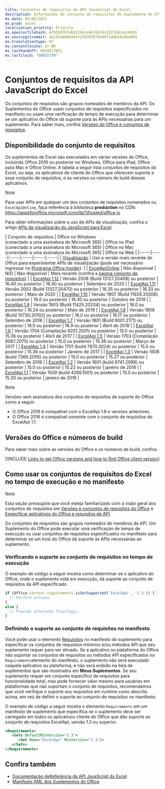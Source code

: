 ```yaml
---
title: Conjuntos de requisitos da API JavaScript do Excel
description: Informações do conjunto de requisitos do Suplemento do Office para builds do Excel.
ms.date: 05/05/2021
ms.prod: excel
localization_priority: Priority
ms.openlocfilehash: 6fb5587b7eb3120a1e4b7db7dc6327bdcadc6691
ms.sourcegitcommit: 42c55a8d8e0447258393979a09f1ddb44c6be884
ms.translationtype: HT
ms.contentlocale: pt-BR
ms.lasthandoff: 09/08/2021
ms.locfileid: "58937370"
---
```

# <a name="excel-javascript-api-requirement-sets"></a>Conjuntos de requisitos da API JavaScript do Excel

Os conjuntos de requisitos são grupos nomeados de membros da API. Os Suplementos do Office usam conjuntos de requisitos especificados no manifesto ou usam uma verificação de tempo de execução para determinar se um aplicativo do Office dá suporte para as APIs necessárias para um suplemento. Para saber mais, confira [Versões do Office e conjuntos de requisitos](../../develop/office-versions-and-requirement-sets.md).

## <a name="requirement-set-availability"></a>Disponibilidade do conjunto de requisitos

Os suplementos de Excel são executados em várias versões do Office, incluindo Office 2016 ou posterior no Windows, Office para iPad, Office para Mac e Office Online. A tabela a seguir lista conjuntos de requisitos do Excel, ou seja, os aplicativos de cliente do Office que oferecem suporte a esse conjunto de requisitos, e as versões ou número de build desses aplicativos.

> [!NOTE]
> Para usar APIs em qualquer um dos conjuntos de requisitos numerados ou `ExcelApiOnline`, faça referência à biblioteca **production** no CDN: https://appsforoffice.microsoft.com/lib/1/hosted/office.js.
>
> Para obter informações sobre o uso de APIs de visualização, confira o artigo [APIs de visualização do JavaScript para Excel](excel-preview-apis.md).

|  Conjunto de requisitos  |  Office no Windows<br>(conectado a uma assinatura do Microsoft 365)  |  Office no iPad<br>(conectado a uma assinatura do Microsoft 365)  |  Office no Mac<br>(conectado a uma assinatura do Microsoft 365)  | Office na Web |
|:-----|-----|:-----|:-----|:-----|:-----|
| [Visualização](excel-preview-apis.md)  | Use a versão mais recente do Office para experimentar APIs de visualização (pode ser necessário ingressar no [Programa Office Insider](https://insider.office.com)). |
| [ExcelApiOnline](excel-api-online-requirement-set.md) | Não disponível | N/D | Não disponível | Mais recente (confira a [página conjunto de requisitos](excel-api-online-requirement-set.md)) |
| [ExcelApi 1.12](excel-api-1-12-requirement-set.md) | Versão 2008 (Build 13127.20408) ou posterior | 16.40 ou posterior | 16.40 ou posterior | Setembro de 2020 |
| [ExcelApi 1.11](excel-api-1-11-requirement-set.md) | Versão 2002 (Build 12527.20470) ou posterior | 16.35 ou posterior | 16.33 ou posterior | Maio de 2020 |
| [ExcelApi 1.10](excel-api-1-10-requirement-set.md) | Versão 1907 (Build 11929.20306) ou posterior | 16.0 ou posterior | 16.30 ou posterior | Outubro de 2019 |
| [ExcelApi 1.9](excel-api-1-9-requirement-set.md)  | Versão 1903 (Build 11425.20204) ou posterior | 16.0 ou posterior | 16.24 ou posterior | Maio de 2019 |
| [ExcelApi 1.8](excel-api-1-8-requirement-set.md)  | Versão 1808 (Build 10730.20102) ou posterior | 16.0 ou posterior | 16.17 ou posterior | Setembro de 2018 |
| [ExcelApi 1.7](excel-api-1-7-requirement-set.md)  | Versão 1801 (Build 9001.2171) ou posterior   | 16.0 ou posterior  | 16.9 ou posterior  | Abril de 2018 |
| [ExcelApi 1.6](excel-api-1-6-requirement-set.md)  | Versão 1704 (Compilação 8201.2001) ou posterior   | 15.0 ou posterior  | 15.36 ou posterior | Abril de 2017 |
| [ExcelApi 1.5](excel-api-1-5-requirement-set.md)  | Versão 1703 (Compilação 8067.2070) ou posterior   | 15.0 ou posterior  | 15.36 ou posterior | Março de 2017 |
| [ExcelApi 1.4](excel-api-1-4-requirement-set.md)  | Versão 1701 (build 7870.2024) ou posterior   | 15.0 ou posterior  | 15.36 ou posterior | Janeiro de 2017 |
| [ExcelApi 1.3](excel-api-1-3-requirement-set.md)  | Versão 1608 (build 7369.2055) ou posterior   | 15.0 ou posterior | 15.27 ou posterior | Setembro de 2016 |
| [ExcelApi 1.2](excel-api-1-2-requirement-set.md)  | Versão 1601 (build 6741.2088) ou posterior   | 15.0 ou posterior | 15.22 ou posterior | janeiro de 2016 |
| [ExcelApi 1.1](excel-api-1-1-requirement-set.md)  | Versão 1509 (build 4266.1001) ou posterior   | 15.0 ou posterior | 15.20 ou posterior | janeiro de 2016 |

> [!NOTE]
> Versões sem assinatura dos conjuntos de requisitos de suporte do Office como a seguir:
>
> - O Office 2019 é compatível com o ExcelApi 1.8 e versões anteriores.
> - O Office 2016 é compatível somente com o conjunto de requisitos do ExcelApi 1.1.

## <a name="office-versions-and-build-numbers"></a>Versões do Office e números de build

Para saber mais sobre as versões do Office e os números de build, confira:

[!INCLUDE [Links to get Office versions and how to find Office client version](../../includes/links-get-office-versions-builds.md)]

## <a name="how-to-use-excel-requirement-sets-at-runtime-and-in-the-manifest"></a>Como usar os conjuntos de requisitos do Excel no tempo de execução e no manifesto

> [!NOTE]
> Esta seção pressupõe que você esteja familiarizado com a visão geral dos conjuntos de requisitos em [Versões e conjuntos de requisitos do Office](../../develop/office-versions-and-requirement-sets.md) e [Especificar aplicativos do Office e requisitos de API](../../develop/specify-office-hosts-and-api-requirements.md).

Os conjuntos de requisitos são grupos nomeados de membros da API. Um Suplemento do Office pode executar uma verificação de tempo de execução ou usar conjuntos de requisitos especificados no manifesto para determinar se um host do Office dá suporte às APIs necessárias ao suplemento.

### <a name="checking-for-requirement-set-support-at-runtime"></a>Verificando o suporte ao conjunto de requisitos no tempo de execução

O exemplo de código a seguir mostra como determinar se o aplicativo do Office, onde o suplemento está em execução, dá suporte ao conjunto de requisitos da API especificado.

```js
if (Office.context.requirements.isSetSupported('ExcelApi', '1.3')) {
  // Perform actions.
}
else {
  // Provide alternate flow/logic.
}
```

### <a name="defining-requirement-set-support-in-the-manifest"></a>Definindo o suporte ao conjunto de requisitos no manifesto

Você pode usar o elemento [Requisitos](../manifest/requirements.md) no manifesto do suplemento para especificar os conjuntos de requisitos mínimos e/ou métodos API que seu suplemento requer para ser ativado. Se a aplicativo ou plataforma do Office não suportar os conjuntos de requisitos ou métodos API especificados no `Requirements`elemento do manifesto, o suplemento não será executado naquela aplicativo ou plataforma, e não será exibido na lista de suplementos que são mostrados em **Meus Suplementos**. Se seu suplemento requer um conjunto específico de requisitos para funcionalidade total, mas pode fornecer valor mesmo para usuários em plataformas que não suportam o conjunto de requisitos, recomendamos que você verifique o suporte aos requisitos em runtime como descrito acima, em vez de definir o suporte ao conjunto de requisitos no manifesto.

O exemplo de código a seguir mostra o elemento `Requirements` em um manifesto de suplemento que especifica se o suplemento deve ser carregado em todos os aplicativos cliente do Office que dão suporte ao conjunto de requisitos ExcelApi, versão 1.3 ou superior.

```xml
<Requirements>
   <Sets DefaultMinVersion="1.3">
      <Set Name="ExcelApi" MinVersion="1.3"/>
   </Sets>
</Requirements>
```

## <a name="see-also"></a>Confira também

- [Documentação deReferência da API JavaScript do Excel](/javascript/api/excel)
- [Manifesto XML dos Suplementos do Office](../../develop/add-in-manifests.md)
